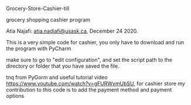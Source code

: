 Grocery-Store-Cashier-till



grocery shopping cashier program

Atia Najafi: atia.nadjafi@usask.ca, December 24 2020.


This is a very simple code for cashier, you only have to download and run the program with PyCharm

make sure to go to "edit configuration", 
and set the script path to the directory or folder that you have saved the file. 

 tnq from PyGorm and useful tutorial video https://www.youtube.com/watch?v=gFURWvmUbSU, for cashier store
my contribution to this code is to add the payment method and payment options
